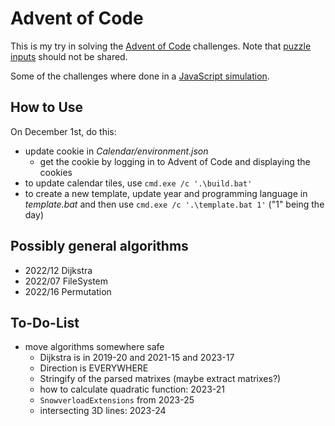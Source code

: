 # Advent of Code

This is my try in solving the [Advent of Code](https://adventofcode.com) challenges. Note that 
[puzzle inputs](https://www.reddit.com/r/adventofcode/wiki/faqs/copyright/inputs/) should not be shared.

Some of the challenges where done in a [JavaScript simulation](https://slothsoft.github.io/advent-of-code/).

## How to Use

On December 1st, do this:

- update cookie in _Calendar/environment.json_
  - get the cookie by logging in to Advent of Code and displaying the cookies
- to update calendar tiles, use `cmd.exe /c '.\build.bat'`
- to create a new template, update year and programming language in _template.bat_ and then use `cmd.exe /c '.\template.bat 1'` ("1" being the day)


## Possibly general algorithms

- 2022/12 Dijkstra
- 2022/07 FileSystem
- 2022/16 Permutation

## To-Do-List

- move algorithms somewhere safe
    - Dijkstra is in 2019-20 and 2021-15 and 2023-17
    - Direction is EVERYWHERE
    - Stringify of the parsed matrixes (maybe extract matrixes?)
    - how to calculate quadratic function: 2023-21
    - `SnowverloadExtensions` from 2023-25
    - intersecting 3D lines: 2023-24

<!-- CALENDAR-TILES -->

